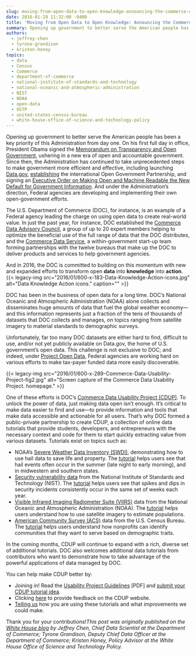 ```yaml
---
slug: moving-from-open-data-to-open-knowledge-announcing-the-commerce-data-usability-project
date: 2016-01-29 11:32:00 -0400
title: 'Moving from Open Data to Open Knowledge: Announcing the Commerce Data Usability Project'
summary: Opening up government to better serve the American people has been a key priority of this Administration from day one. On his first full day in office, President Obama signed the Memorandum on Transparency and Open Government, ushering in a new era of open and accountable government. Since then, the Administration has continued to take
authors:
  - jeffrey-chen
  - tyrone-grandison
  - kristen-honey
topics:
  - data
  - Census
  - Commerce
  - department-of-commerce
  - national-institute-of-standards-and-technology
  - national-oceanic-and-atmospheric-administration
  - NIST
  - NOAA
  - open-data
  - OSTP
  - united-states-census-bureau
  - white-house-office-of-science-and-technology-policy
---
```


Opening up government to better serve the American people has been a key priority of this Administration from day one. On his first full day in office, President Obama signed the [Memorandum on Transparency and Open Government](http://www.whitehouse.gov/the_press_office/TransparencyandOpenGovernment/), ushering in a new era of open and accountable government. Since then, the Administration has continued to take unprecedented steps to make government more efficient and effective, including launching [Data.gov](http://www.data.gov/), [establishing](https://www.whitehouse.gov/the-press-office/2011/09/20/fact-sheet-open-government-partnership) the international Open Government Partnership, and signing an [Executive Order on Making Open and Machine Readable the New Default for Government Information](https://www.whitehouse.gov/the-press-office/2013/05/09/executive-order-making-open-and-machine-readable-new-default-government-). And under the Administration&#8217;s direction, Federal agencies are developing and implementing their own open-government efforts.

The U.S. Department of Commerce (DOC), for instance, is an example of a Federal agency leading the charge on using open data to create real-world value. In just the past year, for instance, DOC established the [Commerce Data Advisory Council](http://www.esa.doc.gov/content/commerce-data-advisory-council-cdac), a group of up to 20 expert members helping to optimize the beneficial use of the full range of data that the DOC distributes, and the [Commerce Data Service](https://www.commerce.gov/news/blog/2015/11/announcing-commerce-data-service), a within-government start-up team forming partnerships with the twelve bureaus that make up the DOC to deliver products and services to help government agencies.

And in 2016, the DOC is committed to building on this momentum with new and expanded efforts to transform open **data** into **knowledge** into **action**. {{< legacy-img src="2016/01/600-x-183-Data-Knowledge-Action-icons.jpg" alt="Data Knowledge Action icons." caption="" >}} 

DOC has been in the business of open data for a long time. DOC’s National Oceanic and Atmospheric Administration (NOAA) alone collects and disseminates huge amounts of data that fuel the global weather economy—and this information represents just a fraction of the tens of thousands of datasets that DOC collects and manages, on topics ranging from satellite imagery to material standards to demographic surveys.

Unfortunately, far too many DOC datasets are either hard to find, difficult to use, and/or not yet publicly available on Data.gov, the home of U.S. government’s open data. This challenge is not exclusive to DOC; and indeed, under [Project Open Data](https://project-open-data.cio.gov/), Federal agencies are working hard on various efforts to make tax-payer funded data more easily discoverable.

{{< legacy-img src="2016/01/600-x-289-Commerce-Data-Usability-Project-fig2.jpg" alt="Screen capture of the Commerce Data Usability Project. homepage." >}}

One of these efforts is DOC’s [Commerce Data Usability Project (CDUP)](https://www.commerce.gov/datausability/). To unlock the power of data, just making data open isn’t enough. It’s critical to make data easier to find and use—to provide information and tools that make data accessible and actionable for all users. That’s why DOC formed a public-private partnership to create CDUP, a collection of online data tutorials that provide students, developers, and entrepreneurs with the necessary context and code for them to start quickly extracting value from various datasets. Tutorials exist on topics such as:

  * NOAA’s [Severe Weather Data Inventory (SWDI)](http://www.ncdc.noaa.gov/swdi/), demonstrating how to use hail data to save life and property. The [tutorial](https://commercedataservice.github.io/tutorial_noaa_hail/) helps users see that hail events often occur in the summer (late night to early morning), and in midwestern and southern states.
  * [Security vulnerability data](https://nvd.nist.gov/home.cfm) from the National Institute of Standards and Technology (NIST). The [tutorial](http://commercedataservice.github.io/tutorial_nist_nvd/) helps users see that spikes and dips in security incidents consistently occur in the same set of weeks each year.
  * [Visible Infrared Imaging Radiometer Suite (VIIRS)](http://ncc.nesdis.noaa.gov/VIIRS/) data from the National Oceanic and Atmospheric Administration (NOAA). The [tutorial](http://commercedataservice.github.io/tutorial_viirs_part1/) helps users understand how to use satellite imagery to estimate populations.
  * [American Community Survey (ACS)](https://www.census.gov/programs-surveys/acs/) data from the U.S. Census Bureau. The [tutorial](http://commercedataservice.github.io/tutorial_acs_rank/) helps users understand how nonprofits can identify communities that they want to serve based on demographic traits.

In the coming months, CDUP will continue to expand with a rich, diverse set of additional tutorials. DOC also welcomes additional data tutorials from contributors who want to demonstrate how to take advantage of the powerful applications of data managed by DOC.

You can help make CDUP better by:

  * Joining in! Read the [Usability Project Guidelines](https://www.commerce.gov/datausability/docs/CDUP%20Guidelines.pdf) [PDF] and [submit your CDUP tutorial idea](mailto:datausability@doc.gov?subject=%5BCDUP%5D%20Idea).
  * Clicking [here](https://github.com/CommerceDataService/DataUsability_Website/issues) to provide feedback on the CDUP website.
  * [Telling us](mailto:datausability@doc.gov?subject=%5BCDUP%5D:%20How%20I%20am%20using%20CDUP%20tutorials) how you are using these tutorials and what improvements we could make.

Thank you for your contributions!_This post was originally published on the [White House blog](https://www.whitehouse.gov/blog/2016/01/29/moving-open-data-open-knowledge-announcing-commerce-data-usability-project) by Jeffrey Chen, Chief Data Scientist at the Department of Commerce; Tyrone Grandison, Deputy Chief Data Officer at the Department of Commerce; Kristen Honey, Policy Advisor at the White House Office of Science and Technology Policy._